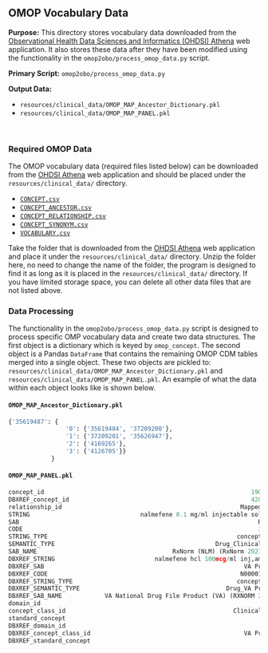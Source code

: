 
## OMOP Vocabulary Data  

**Purpose:** This directory stores vocabulary data downloaded from the [Observational Health Data Sciences and Informatics
(OHDSI) Athena](https://athena.ohdsi.org/) web application. It also stores these data after they have been modified using
the functionality in the `omop2obo/process_omop_data.py` script.

**Primary Script:** `omop2obo/process_omop_data.py`  

**Output Data:**  
- `resources/clinical_data/OMOP_MAP_Ancestor_Dictionary.pkl`  
- `resources/clinical_data/OMOP_MAP_PANEL.pkl`  

 
<br>

### Required OMOP Data  
The OMOP vocabulary data (required files listed below) can be downloaded from the [OHDSI Athena](https://athena.ohdsi.org/)
web application and should be placed under the `resources/clinical_data/` directory.
  - [`CONCEPT.csv`](https://github.com/chop-dbhi/data-models/blob/master/omop/v5/definitions/concept.csv)   
  - [`CONCEPT_ANCESTOR.csv`](https://github.com/chop-dbhi/data-models/blob/master/omop/v5/definitions/concept_ancestor.csv)   
  - [`CONCEPT_RELATIONSHIP.csv`](https://github.com/chop-dbhi/data-models/blob/master/omop/v5/definitions/concept_relationship.csv)   
  - [`CONCEPT_SYNONYM.csv`](https://github.com/chop-dbhi/data-models/blob/master/omop/v5/definitions/concept_synonym.csv)   
  - [`VOCABULARY.csv`](https://github.com/chop-dbhi/data-models/blob/master/omop/v5/definitions/vocabulary.csv)  

Take the folder that is downloaded from the [OHDSI Athena](https://athena.ohdsi.org/) web application and place it under
the `resources/clinical_data/` directory. Unzip the folder here, no need to change the name of the folder, the program
is designed to find it as long as it is placed in the `resources/clinical_data/` directory. If you have limited storage
space, you can delete all other data files that are not listed above.  

### Data Processing  
The functionality in the `omop2obo/process_omop_data.py` script is designed to process specific OMP vocabulary data and
create two data structures. The first object is a dictionary which is keyed by `omop_concept`. The second object is a
Pandas `DataFrame` that contains the remaining OMOP CDM tables merged into a single object. These two objects are
pickled to: `resources/clinical_data/OMOP_MAP_Ancestor_Dictionary.pkl` and `resources/clinical_data/OMOP_MAP_PANEL.pkl`.
An example of what the data within each object looks like is shown below.  

#### `OMOP_MAP_Ancestor_Dictionary.pkl`  
```python
{'35619487': {
                '0': {'35619484', '37209200'},
                '1': {'37209201', '35626947'},
                '2': {'4169265'},
                '3': {'4126705'}}
            }
```

#### `OMOP_MAP_PANEL.pkl`
```python
concept_id                                                          19014160
DBXREF_concept_id                                                   42857709
relationship_id                                                  Mapped from
STRING                               nalmefene 0.1 mg/ml injectable solution
SAB                                                                   RxNorm
CODE                                                                  314133
STRING_TYPE                                                     concept_name
SEMANTIC_TYPE                                             Drug_Clinical Drug
SAB_NAME                                      RxNorm (NLM) (RxNorm 20210802)
DBXREF_STRING                            nalmefene hcl 100mcg/ml inj,amp,1ml
DBXREF_SAB                                                        VA Product
DBXREF_CODE                                                      N0000160670
DBXREF_STRING_TYPE                                              concept_name
DBXREF_SEMANTIC_TYPE                                         Drug_VA Product
DBXREF_SAB_NAME            VA National Drug File Product (VA) (RXNORM 201...
domain_id                                                               Drug
concept_class_id                                               Clinical Drug
standard_concept                                                           S
DBXREF_domain_id                                                        Drug
DBXREF_concept_class_id                                           VA Product
DBXREF_standard_concept                                                 None
```
